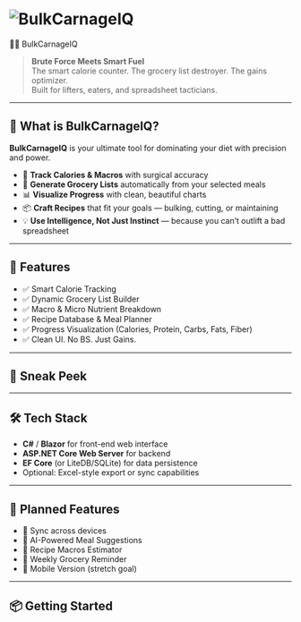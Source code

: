# ![BulkCarnageIQ](https://github.com/user-attachments/assets/915817e5-b62e-454b-8266-c7c1313bf255)
🧠💪 BulkCarnageIQ

> **Brute Force Meets Smart Fuel**  
> The smart calorie counter. The grocery list destroyer. The gains optimizer.  
> Built for lifters, eaters, and spreadsheet tacticians.

---

## 🚀 What is BulkCarnageIQ?

**BulkCarnageIQ** is your ultimate tool for dominating your diet with precision and power.

- 🥩 **Track Calories & Macros** with surgical accuracy  
- 🛒 **Generate Grocery Lists** automatically from your selected meals  
- 📊 **Visualize Progress** with clean, beautiful charts  
- 📦 **Craft Recipes** that fit your goals — bulking, cutting, or maintaining  
- 💡 **Use Intelligence, Not Just Instinct** — because you can’t outlift a bad spreadsheet

---

## 🔧 Features

- ✅ Smart Calorie Tracking  
- ✅ Dynamic Grocery List Builder  
- ✅ Macro & Micro Nutrient Breakdown  
- ✅ Recipe Database & Meal Planner  
- ✅ Progress Visualization (Calories, Protein, Carbs, Fats, Fiber)  
- ✅ Clean UI. No BS. Just Gains.

---

## 📸 Sneak Peek


---

## 🛠️ Tech Stack

- **C#** / **Blazor** for front-end web interface  
- **ASP.NET Core Web Server** for backend  
- **EF Core** (or LiteDB/SQLite) for data persistence  
- Optional: Excel-style export or sync capabilities  

---

## 🔮 Planned Features

- 🔄 Sync across devices  
- 🧠 AI-Powered Meal Suggestions  
- 🧪 Recipe Macros Estimator  
- 🔔 Weekly Grocery Reminder  
- 📱 Mobile Version (stretch goal)

---

## 📦 Getting Started
